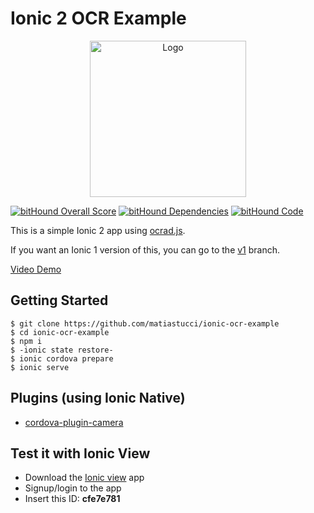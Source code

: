 # Ionic 2 OCR Example

<p align="center">
  <img src="resources/icon.png" width="250" alt="Logo"/>
</p>

[![bitHound Overall Score](https://www.bithound.io/github/matiastucci/ionic-ocr-example/badges/score.svg)](https://www.bithound.io/github/matiastucci/ionic-ocr-example)
[![bitHound Dependencies](https://www.bithound.io/github/matiastucci/ionic-ocr-example/badges/dependencies.svg)](https://www.bithound.io/github/matiastucci/ionic-ocr-example/master/dependencies/npm)
[![bitHound Code](https://www.bithound.io/github/matiastucci/ionic-ocr-example/badges/code.svg)](https://www.bithound.io/github/matiastucci/ionic-ocr-example)

This is a simple Ionic 2 app using [ocrad.js](https://github.com/antimatter15/ocrad.js).

If you want an Ionic 1 version of this, you can go to the [v1](https://github.com/matiastucci/ionic-ocr-example/tree/v1) branch.

[Video Demo](https://youtu.be/TykCiS80oZc)

## Getting Started
```
$ git clone https://github.com/matiastucci/ionic-ocr-example
$ cd ionic-ocr-example
$ npm i
$ -ionic state restore-
$ ionic cordova prepare
$ ionic serve
```

## Plugins (using Ionic Native)
* [cordova-plugin-camera]

## Test it with Ionic View
* Download the [Ionic view] app
* Signup/login to the app
* Insert this ID: **cfe7e781**

[Ionic view]:http://view.ionic.io/
[cordova-plugin-camera]:http://ionicframework.com/docs/v2/native/camera/
